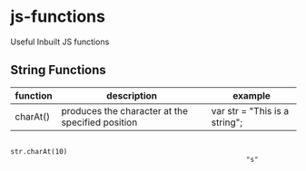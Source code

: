 # js-functions
Useful Inbuilt JS functions

## String Functions

function | description | example
----------|----------|----------
charAt() | produces the character at the specified position | var str = "This is a string";
                                                              str.charAt(10) 
                                                              "s"
